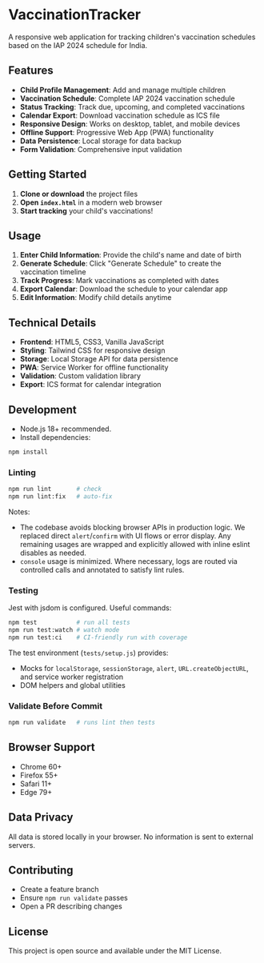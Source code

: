 # VaccinationTracker

A responsive web application for tracking children's vaccination schedules based on the IAP 2024 schedule for India.

## Features

- **Child Profile Management**: Add and manage multiple children
- **Vaccination Schedule**: Complete IAP 2024 vaccination schedule
- **Status Tracking**: Track due, upcoming, and completed vaccinations
- **Calendar Export**: Download vaccination schedule as ICS file
- **Responsive Design**: Works on desktop, tablet, and mobile devices
- **Offline Support**: Progressive Web App (PWA) functionality
- **Data Persistence**: Local storage for data backup
- **Form Validation**: Comprehensive input validation

## Getting Started

1. **Clone or download** the project files
2. **Open `index.html`** in a modern web browser
3. **Start tracking** your child's vaccinations!

## Usage

1. **Enter Child Information**: Provide the child's name and date of birth
2. **Generate Schedule**: Click "Generate Schedule" to create the vaccination timeline
3. **Track Progress**: Mark vaccinations as completed with dates
4. **Export Calendar**: Download the schedule to your calendar app
5. **Edit Information**: Modify child details anytime

## Technical Details

- **Frontend**: HTML5, CSS3, Vanilla JavaScript
- **Styling**: Tailwind CSS for responsive design
- **Storage**: Local Storage API for data persistence
- **PWA**: Service Worker for offline functionality
- **Validation**: Custom validation library
- **Export**: ICS format for calendar integration

## Development

- Node.js 18+ recommended.
- Install dependencies:

```bash
npm install
```

### Linting

```bash
npm run lint       # check
npm run lint:fix   # auto-fix
```

Notes:
- The codebase avoids blocking browser APIs in production logic. We replaced direct `alert`/`confirm` with UI flows or error display. Any remaining usages are wrapped and explicitly allowed with inline eslint disables as needed.
- `console` usage is minimized. Where necessary, logs are routed via controlled calls and annotated to satisfy lint rules.

### Testing

Jest with jsdom is configured. Useful commands:

```bash
npm test           # run all tests
npm run test:watch # watch mode
npm run test:ci    # CI-friendly run with coverage
```

The test environment (`tests/setup.js`) provides:
- Mocks for `localStorage`, `sessionStorage`, `alert`, `URL.createObjectURL`, and service worker registration
- DOM helpers and global utilities

### Validate Before Commit

```bash
npm run validate   # runs lint then tests
```

## Browser Support

- Chrome 60+
- Firefox 55+
- Safari 11+
- Edge 79+

## Data Privacy

All data is stored locally in your browser. No information is sent to external servers.

## Contributing

- Create a feature branch
- Ensure `npm run validate` passes
- Open a PR describing changes

## License

This project is open source and available under the MIT License.